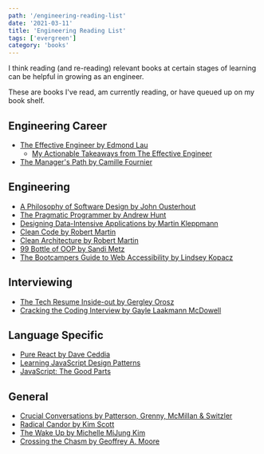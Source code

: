 ```yaml
---
path: '/engineering-reading-list'
date: '2021-03-11'
title: 'Engineering Reading List'
tags: ['evergreen']
category: 'books'
---
```


I think reading (and re-reading) relevant books at certain stages of learning can be helpful in growing as an engineer.

These are books I've read, am currently reading, or have queued up on my book shelf. 

## Engineering Career
- [The Effective Engineer by Edmond Lau](https://www.thriftbooks.com/w/the-effective-engineer-how-to-leverage-your-efforts-in-software-engineering-to-make-a-disproportionate-and-meaningful-impact_edmond-lau/13688046/item/48236352/?gclid=CjwKCAiA866PBhAYEiwANkIneNOz08I_zoU8hx1vNWFErIpdIgPO7ksEQlyEOZTK_w1lB7LSeKpYzhoCAgsQAvD_BwE#idiq=48236352&edition=13380226)
    - [My Actionable Takeaways from The Effective Engineer](https://sophiali.dev/effective-engineer-takeaways)
- [The Manager's Path by Camille Fournier](https://www.barnesandnoble.com/w/the-managers-path-camille-fournier/1125298642)

## Engineering
- [A Philosophy of Software Design by John Ousterhout](https://www.amazon.com/Philosophy-Software-Design-John-Ousterhout/dp/1732102201)
- [The Pragmatic Programmer by Andrew Hunt](https://pragprog.com/titles/tpp20/the-pragmatic-programmer-20th-anniversary-edition/)
- [Designing Data-Intensive Applications by Martin Kleppmann](https://dataintensive.net/)
- [Clean Code by Robert Martin](https://www.oreilly.com/library/view/clean-code-a/9780136083238/)
- [Clean Architecture by Robert Martin](https://www.amazon.com/Clean-Architecture-Craftsmans-Software-Structure/dp/0134494164)
- [99 Bottle of OOP by Sandi Metz](https://sandimetz.com/99bottles)
- [The Bootcampers Guide to Web Accessibility by Lindsey Kopacz](https://a11y-with-lindsey.ck.page/products/pre-order-the-bootcampers-guide-to-web)
 
## Interviewing
- [The Tech Resume Inside-out by Gergley Orosz](https://thetechresume.com/)
- [Cracking the Coding Interview by Gayle Laakmann McDowell](https://www.crackingthecodinginterview.com/)

## Language Specific 
- [Pure React by Dave Ceddia](https://www.purereact.com/)
- [Learning JavaScript Design Patterns](https://www.oreilly.com/library/view/learning-javascript-design/9781449334840/)
- [JavaScript: The Good Parts](https://www.oreilly.com/library/view/javascript-the-good/9780596517748/)

## General 
- [Crucial Conversations by Patterson, Grenny, McMillan & Switzler](https://www.amazon.com/Crucial-Conversations-Tools-Talking-Stakes/dp/0071401946)
- [Radical Candor by Kim Scott](https://www.radicalcandor.com/the-book/)
- [The Wake Up by Michelle MiJung Kim](https://www.michellemijungkim.com/wakeup)
- [Crossing the Chasm by Geoffrey A. Moore](https://www.powells.com/book/-9780062292988/2-7)


